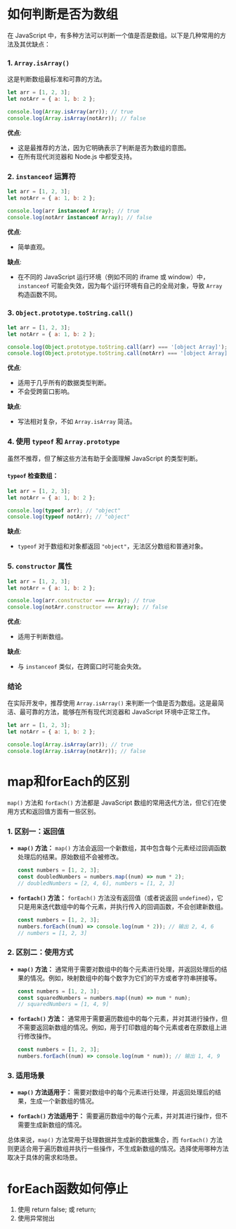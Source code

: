 # 如何判断是否为数组

在 JavaScript 中，有多种方法可以判断一个值是否是数组。以下是几种常用的方法及其优缺点：

### 1. `Array.isArray()`

这是判断数组最标准和可靠的方法。

```javascript
let arr = [1, 2, 3];
let notArr = { a: 1, b: 2 };

console.log(Array.isArray(arr)); // true
console.log(Array.isArray(notArr)); // false
```

**优点**:
- 这是最推荐的方法，因为它明确表示了判断是否为数组的意图。
- 在所有现代浏览器和 Node.js 中都受支持。

### 2. `instanceof` 运算符

```javascript
let arr = [1, 2, 3];
let notArr = { a: 1, b: 2 };

console.log(arr instanceof Array); // true
console.log(notArr instanceof Array); // false
```

**优点**:
- 简单直观。

**缺点**:
- 在不同的 JavaScript 运行环境（例如不同的 iframe 或 window）中，`instanceof` 可能会失效，因为每个运行环境有自己的全局对象，导致 `Array` 构造函数不同。

### 3. `Object.prototype.toString.call()`

```javascript
let arr = [1, 2, 3];
let notArr = { a: 1, b: 2 };

console.log(Object.prototype.toString.call(arr) === '[object Array]'); // true
console.log(Object.prototype.toString.call(notArr) === '[object Array]'); // false
```

**优点**:
- 适用于几乎所有的数据类型判断。
- 不会受跨窗口影响。

**缺点**:
- 写法相对复杂，不如 `Array.isArray` 简洁。

### 4. 使用 `typeof` 和 `Array.prototype`

虽然不推荐，但了解这些方法有助于全面理解 JavaScript 的类型判断。

#### `typeof` 检查数组：

```javascript
let arr = [1, 2, 3];
let notArr = { a: 1, b: 2 };

console.log(typeof arr); // "object"
console.log(typeof notArr); // "object"
```

**缺点**:
- `typeof` 对于数组和对象都返回 `"object"`，无法区分数组和普通对象。

### 5. `constructor` 属性

```javascript
let arr = [1, 2, 3];
let notArr = { a: 1, b: 2 };

console.log(arr.constructor === Array); // true
console.log(notArr.constructor === Array); // false
```

**优点**:
- 适用于判断数组。

**缺点**:
- 与 `instanceof` 类似，在跨窗口时可能会失效。

### 结论

在实际开发中，推荐使用 `Array.isArray()` 来判断一个值是否为数组。这是最简洁、最可靠的方法，能够在所有现代浏览器和 JavaScript 环境中正常工作。

```javascript
let arr = [1, 2, 3];
let notArr = { a: 1, b: 2 };

console.log(Array.isArray(arr)); // true
console.log(Array.isArray(notArr)); // false
```

# map和forEach的区别

`map()` 方法和 `forEach()` 方法都是 JavaScript 数组的常用迭代方法，但它们在使用方式和返回值方面有一些区别。

### 1. 区别一：返回值

- **`map()` 方法：** `map()` 方法会返回一个新数组，其中包含每个元素经过回调函数处理后的结果。原始数组不会被修改。
  ```javascript
  const numbers = [1, 2, 3];
  const doubledNumbers = numbers.map((num) => num * 2);
  // doubledNumbers = [2, 4, 6], numbers = [1, 2, 3]
  ```

- **`forEach()` 方法：** `forEach()` 方法没有返回值（或者说返回 `undefined`），它只是用来迭代数组中的每个元素，并执行传入的回调函数，不会创建新数组。
  ```javascript
  const numbers = [1, 2, 3];
  numbers.forEach((num) => console.log(num * 2)); // 输出 2, 4, 6
  // numbers = [1, 2, 3]
  ```

### 2. 区别二：使用方式

- **`map()` 方法：** 通常用于需要对数组中的每个元素进行处理，并返回处理后的结果的情况。例如，映射数组中的每个数字为它们的平方或者字符串拼接等。
  ```javascript
  const numbers = [1, 2, 3];
  const squaredNumbers = numbers.map((num) => num * num);
  // squaredNumbers = [1, 4, 9]
  ```

- **`forEach()` 方法：** 通常用于需要遍历数组中的每个元素，并对其进行操作，但不需要返回新数组的情况。例如，用于打印数组的每个元素或者在原数组上进行修改操作。
  ```javascript
  const numbers = [1, 2, 3];
  numbers.forEach((num) => console.log(num * num)); // 输出 1, 4, 9
  ```

### 3. 适用场景

- **`map()` 方法适用于：** 需要对数组中的每个元素进行处理，并返回处理后的结果，生成一个新数组的情况。

- **`forEach()` 方法适用于：** 需要遍历数组中的每个元素，并对其进行操作，但不需要生成新数组的情况。

总体来说，`map()` 方法常用于处理数据并生成新的数据集合，而 `forEach()` 方法则更适合用于遍历数组并执行一些操作，不生成新数组的情况。选择使用哪种方法取决于具体的需求和场景。

# forEach函数如何停止

1. 使用 return false; 或 return;
2. 使用异常抛出